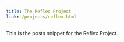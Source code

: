```yaml
---
title: The Reflex Project
link: /projects/reflex.html
---
```


This is the posts snippet for the Reflex Project.
